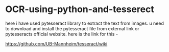 # OCR-using-python-and-tesserect
here i have used pytesseract library to extract the text from images.
u need to download and install the pytesseract file from external link or pytesseracts official website.
here is the link for this -

https://github.com/UB-Mannheim/tesseract/wiki
